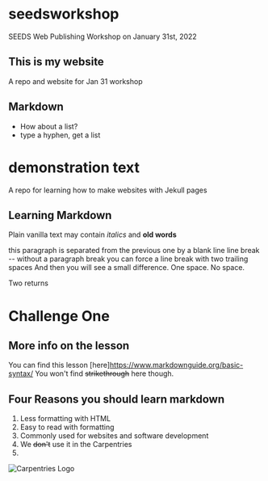 # seedsworkshop
SEEDS Web Publishing Workshop on January 31st, 2022

## This is my website 
A repo and website for Jan 31 workshop 

## Markdown
- How about a list? 
- type a hyphen, get a list 

# demonstration text 
A repo for learning how to make websites with Jekull pages 

## Learning Markdown
Plain vanilla text may contain *italics* and **old words**

this paragraph is separated from the previous one by a blank line 
line break -- without a paragraph break 
you can force a line break with two trailing spaces 
And then you will see a small difference. One space. No space. 

Two returns

# Challenge One 

## More info on the lesson 
You can find this lesson [here]https://www.markdownguide.org/basic-syntax/
You won't find ~~strikethrough~~ here though. 

## Four Reasons you should learn markdown 
1. Less formatting with HTML 
2. Easy to read with formatting 
3. Commonly used for websites and software development 
4. We ~~don't~~ use it in the Carpentries 
5. 

![Carpentries Logo](https://github.com/carpentries/carpentries.org/raw/main/images/TheCarpentries-opengraph.png)
